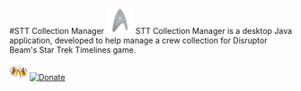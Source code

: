 #STT Collection Manager ![Logo](https://github.com/augustenz/STT-Collection-Manager/blob/master/src/sttcollectionmanager/resources/logo48x48.png)
STT Collection Manager is a desktop Java application, developed to help manage a crew collection for Disruptor Beam's Star Trek Timelines game.

[![Donate](https://github.com/augustenz/STT-Collection-Manager/blob/master/src/sttcollectionmanager/resources/beer32x32.png)](https://www.paypal.me/augustenz) [![Donate](https://img.shields.io/badge/Donate-PayPal-green.svg)](https://www.paypal.me/augustenz)
